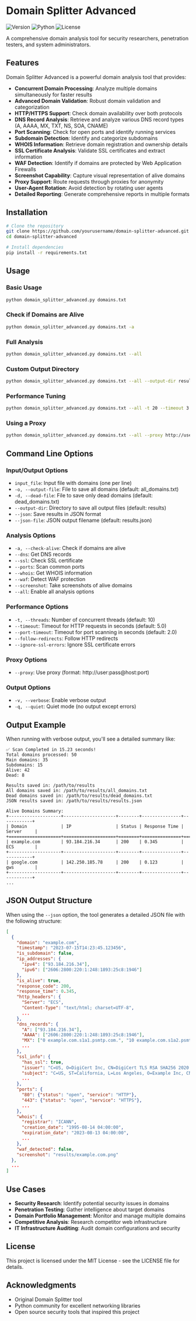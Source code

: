 # Domain Splitter Advanced

![Version](https://img.shields.io/badge/version-2.0-blue)
![Python](https://img.shields.io/badge/python-3.6%2B-green)
![License](https://img.shields.io/badge/license-MIT-orange)

A comprehensive domain analysis tool for security researchers, penetration testers, and system administrators.

## Features

Domain Splitter Advanced is a powerful domain analysis tool that provides:

- **Concurrent Domain Processing**: Analyze multiple domains simultaneously for faster results
- **Advanced Domain Validation**: Robust domain validation and categorization
- **HTTP/HTTPS Support**: Check domain availability over both protocols
- **DNS Record Analysis**: Retrieve and analyze various DNS record types (A, AAAA, MX, TXT, NS, SOA, CNAME)
- **Port Scanning**: Check for open ports and identify running services
- **Subdomain Detection**: Identify and categorize subdomains
- **WHOIS Information**: Retrieve domain registration and ownership details
- **SSL Certificate Analysis**: Validate SSL certificates and extract information
- **WAF Detection**: Identify if domains are protected by Web Application Firewalls
- **Screenshot Capability**: Capture visual representation of alive domains
- **Proxy Support**: Route requests through proxies for anonymity
- **User-Agent Rotation**: Avoid detection by rotating user agents
- **Detailed Reporting**: Generate comprehensive reports in multiple formats

## Installation

```bash
# Clone the repository
git clone https://github.com/yourusername/domain-splitter-advanced.git
cd domain-splitter-advanced

# Install dependencies
pip install -r requirements.txt
```

## Usage

### Basic Usage

```bash
python domain_splitter_advanced.py domains.txt
```

### Check if Domains are Alive

```bash
python domain_splitter_advanced.py domains.txt -a
```

### Full Analysis

```bash
python domain_splitter_advanced.py domains.txt --all
```

### Custom Output Directory

```bash
python domain_splitter_advanced.py domains.txt --all --output-dir results_folder
```

### Performance Tuning

```bash
python domain_splitter_advanced.py domains.txt --all -t 20 --timeout 3
```

### Using a Proxy

```bash
python domain_splitter_advanced.py domains.txt --all --proxy http://user:pass@host:port
```

## Command Line Options

### Input/Output Options
- `input_file`: Input file with domains (one per line)
- `-o, --output-file`: File to save all domains (default: all_domains.txt)
- `-d, --dead-file`: File to save only dead domains (default: dead_domains.txt)
- `--output-dir`: Directory to save all output files (default: results)
- `--json`: Save results in JSON format
- `--json-file`: JSON output filename (default: results.json)

### Analysis Options
- `-a, --check-alive`: Check if domains are alive
- `--dns`: Get DNS records
- `--ssl`: Check SSL certificate
- `--ports`: Scan common ports
- `--whois`: Get WHOIS information
- `--waf`: Detect WAF protection
- `--screenshot`: Take screenshots of alive domains
- `--all`: Enable all analysis options

### Performance Options
- `-t, --threads`: Number of concurrent threads (default: 10)
- `--timeout`: Timeout for HTTP requests in seconds (default: 5.0)
- `--port-timeout`: Timeout for port scanning in seconds (default: 2.0)
- `--follow-redirects`: Follow HTTP redirects
- `--ignore-ssl-errors`: Ignore SSL certificate errors

### Proxy Options
- `--proxy`: Use proxy (format: http://user:pass@host:port)

### Output Options
- `-v, --verbose`: Enable verbose output
- `-q, --quiet`: Quiet mode (no output except errors)

## Output Example

When running with verbose output, you'll see a detailed summary like:

```
✅ Scan Completed in 15.23 seconds!
Total domains processed: 50
Main domains: 35
Subdomains: 15
Alive: 42
Dead: 8

Results saved in: /path/to/results
All domains saved in: /path/to/results/all_domains.txt
Dead domains saved in: /path/to/results/dead_domains.txt
JSON results saved in: /path/to/results/results.json

Alive Domains Summary:
+--------------------+--------------------+--------+---------------+------------+
| Domain             | IP                 | Status | Response Time | Server     |
+====================+====================+========+===============+============+
| example.com        | 93.184.216.34      | 200    | 0.345         | ECS        |
+--------------------+--------------------+--------+---------------+------------+
| google.com         | 142.250.185.78     | 200    | 0.123         | gws        |
+--------------------+--------------------+--------+---------------+------------+
...
```

## JSON Output Structure

When using the `--json` option, the tool generates a detailed JSON file with the following structure:

```json
[
  {
    "domain": "example.com",
    "timestamp": "2023-07-15T14:23:45.123456",
    "is_subdomain": false,
    "ip_addresses": {
      "ipv4": ["93.184.216.34"],
      "ipv6": ["2606:2800:220:1:248:1893:25c8:1946"]
    },
    "is_alive": true,
    "response_code": 200,
    "response_time": 0.345,
    "http_headers": {
      "Server": "ECS",
      "Content-Type": "text/html; charset=UTF-8",
      ...
    },
    "dns_records": {
      "A": ["93.184.216.34"],
      "AAAA": ["2606:2800:220:1:248:1893:25c8:1946"],
      "MX": ["0 example.com.s1a1.psmtp.com.", "10 example.com.s1a2.psmtp.com."],
      ...
    },
    "ssl_info": {
      "has_ssl": true,
      "issuer": "C=US, O=DigiCert Inc, CN=DigiCert TLS RSA SHA256 2020 CA1",
      "subject": "C=US, ST=California, L=Los Angeles, O=Example Inc, CN=example.com",
      ...
    },
    "ports": {
      "80": {"status": "open", "service": "HTTP"},
      "443": {"status": "open", "service": "HTTPS"},
      ...
    },
    "whois": {
      "registrar": "ICANN",
      "creation_date": "1995-08-14 04:00:00",
      "expiration_date": "2023-08-13 04:00:00",
      ...
    },
    "waf_detected": false,
    "screenshot": "results/example.com.png"
  },
  ...
]
```

## Use Cases

- **Security Research**: Identify potential security issues in domains
- **Penetration Testing**: Gather intelligence about target domains
- **Domain Portfolio Management**: Monitor and manage multiple domains
- **Competitive Analysis**: Research competitor web infrastructure
- **IT Infrastructure Auditing**: Audit domain configurations and security

## License

This project is licensed under the MIT License - see the LICENSE file for details.

## Acknowledgments

- Original Domain Splitter tool
- Python community for excellent networking libraries
- Open source security tools that inspired this project